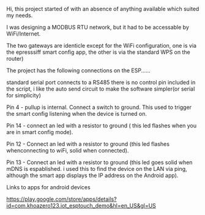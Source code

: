 Hi,  this project started of with an absence of anything available which suited my needs.

I was designing a MODBUS RTU network, but it had to be accessable by WiFi/Internet.

The two gateways are identicle except for the WiFi configuration, one is via the epresssiff smart config app, the other is via the standard WPS on the router)

The project has the following connections on the ESP......

standard serial port connects to a RS485 there is no control pin included in the script, i like the auto send circuit to make the software simpler(or serial for simplicity)



Pin 4 - pullup is internal. Connect a switch to ground. This used to trigger the smart config listening when the device is turned on.

Pin 14 - connect an led with a resistor to ground ( this led flashes when you are in smart config mode).

Pin 12 - Connect an led with a resistor to ground (this led flashes whenconnecting to wiFi, solid when connected).

Pin 13 - Connect an led with a resistor to ground (this led goes solid when mDNS is espablished. i used this to find the device on the LAN via ping, although the smart app displays the IP address on the Android app).

Links to apps for android devices

https://play.google.com/store/apps/details?id=com.khoazero123.iot_esptouch_demo&hl=en_US&gl=US



